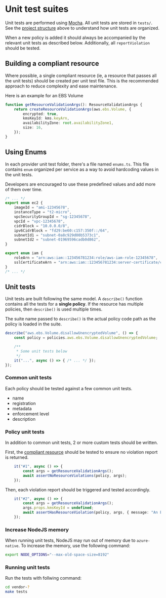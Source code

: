 # Unit test suites

Unit tests are performed using [Mocha](https://mochajs.org/). All unit tests are stored in `tests/`.
See the [project structure](../project-structure.md) above to understand how unit tests are organized.

When a new policy is added it should always be accompanied by the relevant unit tests as described
below. Additionally, all `reportViolation` should be tested.

## Building a compliant resource

Where possible, a single compliant resource (ie, a resource that passes all the unit tests) should
be created per unit test file. This is the recommended approach to reduce complexity and ease maintenance.

Here is an example for an EBS Volume

```ts
function getResourceValidationArgs(): ResourceValidationArgs {
    return createResourceValidationArgs(aws.ebs.Volume, {
        encrypted: true,
        kmsKeyId: kms.keyArn,
        availabilityZone: root.availabilityZone1,
        size: 16,
    });
}
```

## Using Enums

In each provider unit test folder, there's a file named `enums.ts`. This file contains `enum`
organized per service as a way to avoid hardcoding values in the unit tests.

Developers are encouraged to use these predefined values and add more of them over time.

```ts
/* ... */
export enum ec2 {
    imageId = "ami-12345678",
    instanceType = "t2-micro",
    vpcSecurityGroupId = "sg-12345678",
    vpcId = "vpc-12345678",
    cidrBlock = "10.0.0.0/8",
    ipv6CidrBlock = "fd29:be60:c157:350f::/64",
    subnetId1 = "subnet-0a8c929d00b5373c1",
    subnetId2 = "subnet-01969596cadb0d862",
}

export enum iam {
    roleArn = "arn:aws:iam::123456781234:role/aws-iam-role-12345678",
    sslCertificateArn = "arn:aws:iam::123456781234:server-certificate/certName",
}
/* ... */
```

## Unit tests

Unit tests are built following the same model. A `describe()` function contains all the tests for a
**single policy**. If the resource has multiple policies, then `describe()` is used multiple times.

The suite name passed to `describe()` is the actual policy code path as the policy is loaded in the suite.

```ts
describe("aws.ebs.Volume.disallowUnencryptedVolume", () => {
    const policy = policies.aws.ebs.Volume.disallowUnencryptedVolume;

    /**
     * Some unit tests below
     */
    it("...", async () => { /* ... */ });
});
```

### Common unit tests

Each policy should be tested against a few common unit tests.

* name
* registration
* metadata
* enforcement level
* description

### Policy unit tests

In addition to common unit tests, 2 or more custom tests should be written.

First, the [compliant resource](#building-a-compliant-resource) should be tested to ensure no
violation report is returned.

```ts
    it("#1", async () => {
        const args = getResourceValidationArgs();
        await assertNoResourceViolations(policy, args);
    });
```

Then, each violation report should be triggered and tested accordingly.

```ts
    it("#2", async () => {
        const args = getResourceValidationArgs();
        args.props.kmsKeyId = undefined;
        await assertHasResourceViolation(policy, args, { message: "An EBS volume should be encrypted using a customer-managed KMS key." });
    });
```

### Increase NodeJS memory

When running unit tests, NodeJS may run out of memory due to `azure-native`. To increase the memory,
use the following command:

```bash
export NODE_OPTIONS="--max-old-space-size=8192"
```

### Running unit tests

Run the tests with follwing command:

```bash
cd vendor-?
make tests
```
